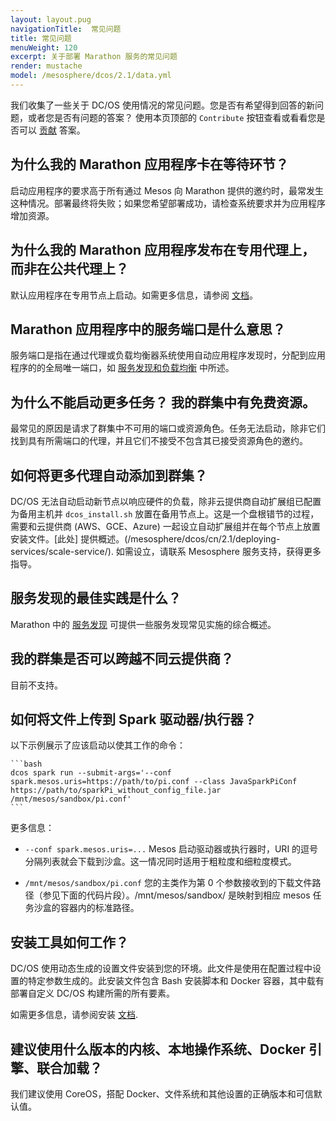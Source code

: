```yaml
---
layout: layout.pug
navigationTitle:  常见问题
title: 常见问题
menuWeight: 120
excerpt: 关于部署 Marathon 服务的常见问题
render: mustache
model: /mesosphere/dcos/2.1/data.yml
---
```



我们收集了一些关于 DC/OS 使用情况的常见问题。您是否有希望得到回答的新问题，或者您是否有问题的答案？ 使用本页顶部的 `Contribute` 按钮查看或看看您是否可以 [贡献](https://dcos.io/contribute/) 答案。

## 为什么我的 Marathon 应用程序卡在等待环节？

启动应用程序的要求高于所有通过 Mesos 向 Marathon 提供的邀约时，最常发生这种情况。部署最终将失败；如果您希望部署成功，请检查系统要求并为应用程序增加资源。

## 为什么我的 Marathon 应用程序发布在专用代理上，而非在公共代理上？

默认应用程序在专用节点上启动。如需更多信息，请参阅 [文档][5]。

## Marathon 应用程序中的服务端口是什么意思？

服务端口是指在通过代理或负载均衡器系统使用自动应用程序发现时，分配到应用程序的的全局唯一端口，如 [服务发现和负载均衡][1] 中所述。

## 为什么不能启动更多任务？ 我的群集中有免费资源。

最常见的原因是请求了群集中不可用的端口或资源角色。任务无法启动，除非它们找到具有所需端口的代理，并且它们不接受不包含其已接受资源角色的邀约。

## 如何将更多代理自动添加到群集？

DC/OS 无法自动启动新节点以响应硬件的负载，除非云提供商自动扩展组已配置为备用主机并 `dcos_install.sh` 放置在备用节点上。这是一个盘根错节的过程，需要和云提供商 (AWS、GCE、Azure) 一起设立自动扩展组并在每个节点上放置安装文件。[此处] 提供概述。(/mesosphere/dcos/cn/2.1/deploying-services/scale-service/). 如需设立，请联系 Mesosphere 服务支持，获得更多指导。

## 服务发现的最佳实践是什么？

Marathon 中的 [服务发现][2] 可提供一些服务发现常见实施的综合概述。

## 我的群集是否可以跨越不同云提供商？

目前不支持。

## 如何将文件上传到 Spark 驱动器/执行器？

以下示例展示了应该启动以使其工作的命令：

    ```bash
    dcos spark run --submit-args='--conf spark.mesos.uris=https://path/to/pi.conf --class JavaSparkPiConf https://path/to/sparkPi_without_config_file.jar /mnt/mesos/sandbox/pi.conf'
    ```

更多信息：

- `--conf spark.mesos.uris=...` Mesos 启动驱动器或执行器时，URI 的逗号分隔列表就会下载到沙盒。这一情况同时适用于粗粒度和细粒度模式。

- `/mnt/mesos/sandbox/pi.conf` 您的主类作为第 0 个参数接收到的下载文件路径（参见下面的代码片段）。/mnt/mesos/sandbox/ 是映射到相应 mesos 任务沙盒的容器内的标准路径。

## 安装工具如何工作？

DC/OS 使用动态生成的设置文件安装到您的环境。此文件是使用在配置过程中设置的特定参数生成的。此安装文件包含 Bash 安装脚本和 Docker 容器，其中载有部署自定义 DC/OS 构建所需的所有要素。

如需更多信息，请参阅安装 [文档](/mesosphere/dcos/cn/2.1/installing/).

## 建议使用什么版本的内核、本地操作系统、Docker 引擎、联合加载？

我们建议使用 CoreOS，搭配 Docker、文件系统和其他设置的正确版本和可信默认值。

[1]: /mesosphere/dcos/2.1/networking/load-balancing-vips/
[2]: /mesosphere/dcos/2.1/networking/
[4]: https://support.mesosphere.com/hc/en-us/articles/206474745-How-to-reserve-resources-for-certain-frameworks-in-Mesos-cluster-
[5]: /mesosphere/dcos/2.1/administering-clusters/convert-agent-type/

